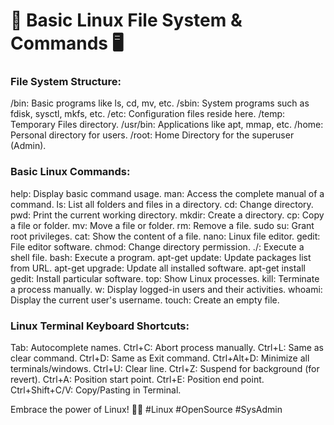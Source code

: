 # 🐧 Basic Linux File System & Commands 🖥️

### File System Structure:

/bin: Basic programs like ls, cd, mv, etc.
/sbin: System programs such as fdisk, sysctl, mkfs, etc.
/etc: Configuration files reside here.
/temp: Temporary Files directory.
/usr/bin: Applications like apt, mmap, etc.
/home: Personal directory for users.
/root: Home Directory for the superuser (Admin).

### Basic Linux Commands:

help: Display basic command usage.
man: Access the complete manual of a command.
ls: List all folders and files in a directory.
cd: Change directory.
pwd: Print the current working directory.
mkdir: Create a directory.
cp: Copy a file or folder.
mv: Move a file or folder.
rm: Remove a file.
sudo su: Grant root privileges.
cat: Show the content of a file.
nano: Linux file editor.
gedit: File editor software.
chmod: Change directory permission.
./: Execute a shell file.
bash: Execute a program.
apt-get update: Update packages list from URL.
apt-get upgrade: Update all installed software.
apt-get install gedit: Install particular software.
top: Show Linux processes.
kill: Terminate a process manually.
w: Display logged-in users and their activities.
whoami: Display the current user's username.
touch: Create an empty file.

### Linux Terminal Keyboard Shortcuts:

Tab: Autocomplete names.
Ctrl+C: Abort process manually.
Ctrl+L: Same as clear command.
Ctrl+D: Same as Exit command.
Ctrl+Alt+D: Minimize all terminals/windows.
Ctrl+U: Clear line.
Ctrl+Z: Suspend for background (for revert).
Ctrl+A: Position start point.
Ctrl+E: Position end point.
Ctrl+Shift+C/V: Copy/Pasting in Terminal.

Embrace the power of Linux! 💪🌐 #Linux #OpenSource #SysAdmin
